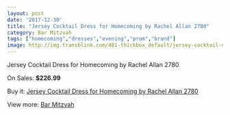 ```yaml
---
layout: post
date: '2017-12-30'
title: "Jersey Cocktail Dress for Homecoming by Rachel Allan 2780"
category: Bar Mitzvah
tags: ["homecoming","dresses","evening","prom","brand"]
image: http://img.transblink.com/481-thickbox_default/jersey-cocktail-dress-for-homecoming-by-rachel-allan-2780.jpg
---
```

Jersey Cocktail Dress for Homecoming by Rachel Allan 2780

On Sales: **$226.99**
<a href="https://www.transblink.com/en/bar-mitzvah/128-jersey-cocktail-dress-for-homecoming-by-rachel-allan-2780.html"><amp-img layout="responsive" width="600" height="600" src="//img.transblink.com/481-thickbox_default/jersey-cocktail-dress-for-homecoming-by-rachel-allan-2780.jpg" alt="Jersey Cocktail Dress for Homecoming by Rachel Allan 2780 0" /></a>
<a href="https://www.transblink.com/en/bar-mitzvah/128-jersey-cocktail-dress-for-homecoming-by-rachel-allan-2780.html"><amp-img layout="responsive" width="600" height="600" src="//img.transblink.com/483-thickbox_default/jersey-cocktail-dress-for-homecoming-by-rachel-allan-2780.jpg" alt="Jersey Cocktail Dress for Homecoming by Rachel Allan 2780 1" /></a>
<a href="https://www.transblink.com/en/bar-mitzvah/128-jersey-cocktail-dress-for-homecoming-by-rachel-allan-2780.html"><amp-img layout="responsive" width="600" height="600" src="//img.transblink.com/482-thickbox_default/jersey-cocktail-dress-for-homecoming-by-rachel-allan-2780.jpg" alt="Jersey Cocktail Dress for Homecoming by Rachel Allan 2780 2" /></a>

Buy it: [Jersey Cocktail Dress for Homecoming by Rachel Allan 2780](https://www.transblink.com/en/bar-mitzvah/128-jersey-cocktail-dress-for-homecoming-by-rachel-allan-2780.html "Jersey Cocktail Dress for Homecoming by Rachel Allan 2780")

View more: [Bar Mitzvah](https://www.transblink.com/en/2-bar-mitzvah "Bar Mitzvah")